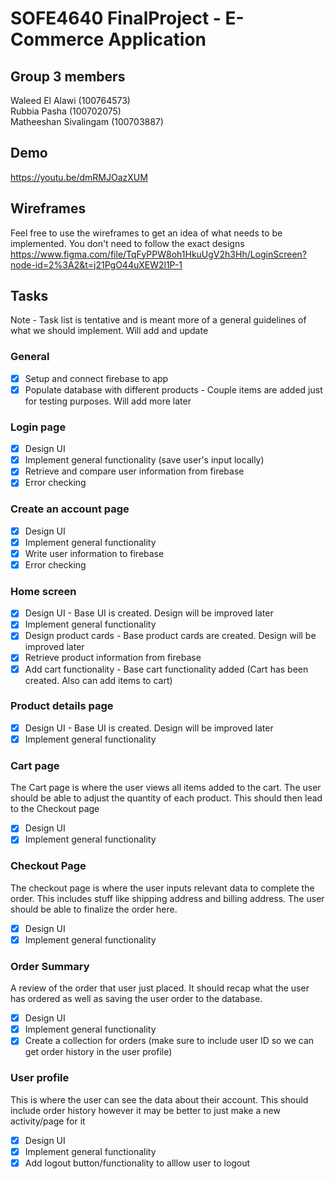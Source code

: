 # SOFE4640 FinalProject - E-Commerce Application 

## Group 3 members
Waleed El Alawi (100764573)<br> 
Rubbia Pasha (100702075)<br>
Matheeshan Sivalingam (100703887) <br>

## Demo
https://youtu.be/dmRMJOazXUM
## Wireframes
Feel free to use the wireframes to get an idea of what needs to be implemented. You don't need to follow the exact designs
https://www.figma.com/file/TqFyPPW8oh1HkuUgV2h3Hh/LoginScreen?node-id=2%3A2&t=j21PgO44uXEW2l1P-1
## Tasks
Note - Task list is tentative and is meant more of a general guidelines of what we should implement. Will add and update 
### General 
- [x] Setup and connect firebase to app
- [x] Populate database with different products - Couple items are added just for testing purposes. Will add more later
### Login page
- [x] Design UI 
- [x] Implement general functionality (save user's input locally) 
- [x] Retrieve and compare user information from firebase
- [x] Error checking
### Create an account page
- [x] Design UI 
- [x] Implement general functionality 
- [x] Write user information to firebase
- [x] Error checking
### Home screen 
- [x] Design UI - Base UI is created. Design will be improved later 
- [x] Implement general functionality
- [x] Design product cards - Base product cards are created. Design will be improved later
- [x] Retrieve product information from firebase
- [x] Add cart functionality - Base cart functionality added (Cart has been created. Also can add items to cart)
### Product details page
- [x] Design UI - Base UI is created. Design will be improved later 
- [x] Implement general functionality
### Cart page
The Cart page is where the user views all items added to the cart. The user should be able to adjust the quantity of each product. This should then lead to the Checkout page
- [x] Design UI
- [x] Implement general functionality
### Checkout Page
The checkout page is where the user inputs relevant data to complete the order. This includes stuff like shipping address and billing address. The user should be able to finalize the order here. 
- [x] Design UI
- [x] Implement general functionality
### Order Summary
A review of the order that user just placed. It should recap what the user has ordered as well as saving the user order to the database. 
- [x] Design UI
- [x] Implement general functionality
- [x] Create a collection for orders (make sure to include user ID so we can get order history in the user profile)
### User profile
This is where the user can see the data about their account. This should include order history however it may be better to just make a new activity/page for it
- [x] Design UI
- [x] Implement general functionality
- [x] Add logout button/functionality to alllow user to logout
